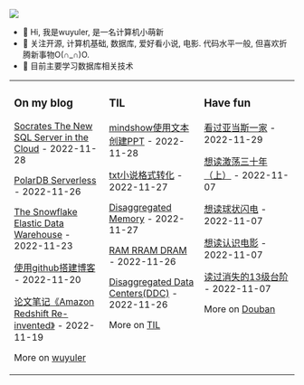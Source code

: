 ![](https://wuyuler-1304867472.cos.ap-shanghai.myqcloud.com/images/202211041128000.png)



- 👋 Hi, 我是wuyuler, 是一名计算机小萌新
- 👀 关注开源, 计算机基础, 数据库, 爱好看小说, 电影. 代码水平一般, 但喜欢折腾新事物O(∩_∩)O.
- 🌱 目前主要学习数据库相关技术
<table><tr><td valign="top" width="33%">


### On my blog
<!-- blog starts -->
[Socrates The New SQL Server in the Cloud](https://wuyuler.github.io/2022-11-28/Socrates-The-New-SQL-Server-in-the-Cloud.html) - 2022-11-28

[PolarDB Serverless](https://wuyuler.github.io/2022-11-26/PolarDB-Serverless.html) - 2022-11-26

[The Snowflake Elastic Data Warehouse](https://wuyuler.github.io/2022-11-23/The-Snowflake-Elastic-Data-Warehouse.html) - 2022-11-23

[使用github搭建博客](https://wuyuler.github.io/2022-11-20/%E4%BD%BF%E7%94%A8github%E5%88%B6%E4%BD%9C%E4%B8%AA%E4%BA%BA%E5%8D%9A%E5%AE%A2.html) - 2022-11-20

[论文笔记《Amazon Redshift Re-invented》](https://wuyuler.github.io/2022-11-19/Amazon-Redshift-Re-invented_%E8%AE%BA%E6%96%87%E5%88%86%E4%BA%AB.html) - 2022-11-19
<!-- blog ends -->
More on [wuyuler](https://wuyuler.github.io/)
</td><td valign="top" width="33%">

### TIL
<!-- til starts -->
[mindshow使用文本创建PPT](https://www.yuque.com/yongyule/xkp8qg/lrgx87stsde396qo) - 2022-11-28

[txt小说格式转化](https://www.yuque.com/yongyule/xkp8qg/wkh824g1qrpxg8ho) - 2022-11-27

[Disaggregated Memory](https://www.yuque.com/yongyule/xkp8qg/ztqmhyrifcg1kixm) - 2022-11-27

[RAM RRAM DRAM](https://www.yuque.com/yongyule/xkp8qg/gey1qrx33b1dydt8) - 2022-11-26

[Disaggregated Data Centers(DDC)](https://www.yuque.com/yongyule/xkp8qg/yyigns6ezk4knbbz) - 2022-11-26
<!-- til ends -->
More on [TIL](https://www.yuque.com/yongyule/xkp8qg)
</td><td valign="top" width="33%">

### Have fun
<!-- douban starts -->
[看过亚当斯一家](http://movie.douban.com/subject/1293718/) - 2022-11-29

[想读激荡三十年（上）](https://book.douban.com/subject/1970428/) - 2022-11-07

[想读球状闪电](https://book.douban.com/subject/1192090/) - 2022-11-07

[想读认识电影](https://book.douban.com/subject/2326403/) - 2022-11-07

[读过消失的13级台阶](https://book.douban.com/subject/34996429/) - 2022-11-07
<!-- douban ends -->
More on [Douban](https://www.douban.com/people/247254851)
</td></tr></table>

<!---
wuyuler/wuyuler is a ✨ special ✨ repository because its `README.md` (this file) appears on your GitHub profile.
You can click the Preview link to take a look at your changes.
--->
